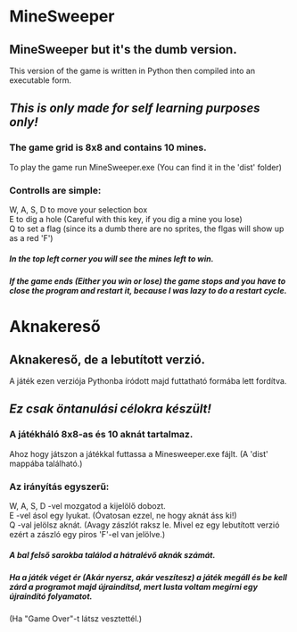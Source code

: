 # MineSweeper
## MineSweeper but it's the dumb version.
This version of the game is written in Python then compiled into an executable form.<br />
## ***This is only made for self learning purposes only!***
### The game grid is 8x8 and contains 10 mines.
To play the game run MineSweeper.exe (You can find it in the 'dist' folder)<br />
### Controlls are simple:
W, A, S, D to move your selection box<br />
E to dig a hole (Careful with this key, if you dig a mine you lose)<br />
Q to set a flag (since its a dumb there are no sprites, the flgas will show up as a red 'F')
##### In the top left corner you will see the mines left to win.
##### If the game ends (Either you win or lose) the game stops and you have to close the program and restart it, because I was lazy to do a restart cycle.<br />


# Aknakereső
## Aknakereső, de a lebutított verzió.
A játék ezen verziója Pythonba íródott majd futtatható formába lett fordítva.<br />
## ***Ez  csak öntanulási célokra készült!***
### A játékháló 8x8-as és 10 aknát tartalmaz.
Ahoz hogy játszon a játékkal futtassa a Minesweeper.exe fájlt. (A 'dist' mappába található.)<br />
### Az irányítás egyszerű:
W, A, S, D -vel mozgatod a kijelölő dobozt.<br />
E -vel ásol egy lyukat. (Óvatosan ezzel, ne hogy aknát áss ki!)<br />
Q -val jelölsz aknát. (Avagy zászlót raksz le. Mivel ez egy lebutított verzió ezért a zászló egy piros 'F'-el van jelölve.)<br />
##### A bal felső sarokba találod a hátralévő aknák számát.
##### Ha a játék véget ér (Akár nyersz, akár veszítesz) a játék megáll és be kell zárd a programot majd újraindítsd, mert lusta voltam megírni egy újraindító folyamatot.<br />
(Ha "Game Over"-t látsz vesztettél.)
